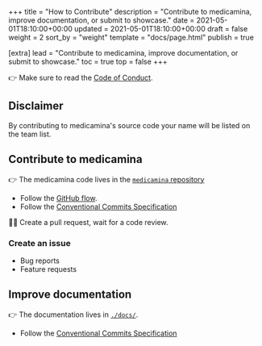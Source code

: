 +++
title = "How to Contribute"
description = "Contribute to medicamina, improve documentation, or submit to showcase."
date = 2021-05-01T18:10:00+00:00
updated = 2021-05-01T18:10:00+00:00
draft = false
weight = 2
sort_by = "weight"
template = "docs/page.html"
publish = true

[extra]
lead = "Contribute to medicamina, improve documentation, or submit to showcase."
toc = true
top = false
+++

👉 Make sure to read the [Code of Conduct](../code-of-conduct/).

## Disclaimer

By contributing to medicamina's source code your name will be listed on the team list.

## Contribute to medicamina

👉 The medicamina code lives in the [`medicamina` repository](https://github.com/medicamina)

- Follow the [GitHub flow](https://guides.github.com/introduction/flow/).
- Follow the [Conventional Commits Specification](https://www.conventionalcommits.org/en/v1.0.0/)
  
🧑‍💻 Create a pull request, wait for a code review.

### Create an issue

- Bug reports
- Feature requests

## Improve documentation

👉 The documentation lives in [`./docs/`](https://github.com/medicamina/medicamina.github.io/tree/main/docs).

- Follow the [Conventional Commits Specification](https://www.conventionalcommits.org/en/v1.0.0/)
